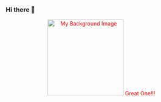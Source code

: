 ### Hi there 👋

<p align = "center" style="color:red;">
<img width="200" height="200" src="https://user-images.githubusercontent.com/70429608/163598035-064282e1-55a9-4e3b-b117-903e1eb6a782.jpeg" alt="My Background Image">
Great One!!!
</p>

<!--
**29rj/29rj** is a ✨ _special_ ✨ repository because its `README.md` (this file) appears on your GitHub profile.

Here are some ideas to get you started:

- 🔭 I’m currently working on ...
- 🌱 I’m currently learning ...
- 👯 I’m looking to collaborate on ...
- 🤔 I’m looking for help with ...
- 💬 Ask me about ...
- 📫 How to reach me: ...
- 😄 Pronouns: ...
- ⚡ Fun fact: ...
-->
